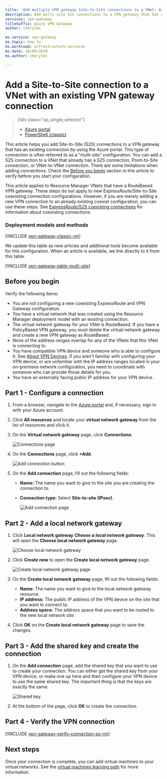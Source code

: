 ```yaml
---
title: 'Add multiple VPN gateway Site-to-Site connections to a VNet: Azure Portal'
description: Add multi-site S2S connections to a VPN gateway that has an existing connection
services: vpn-gateway
titleSuffix: Azure VPN Gateway
author: cherylmc

ms.service: vpn-gateway
ms.topic: how-to
ms.workload: infrastructure-services
ms.date: 10/09/2019
ms.author: cherylmc

---
```

# Add a Site-to-Site connection to a VNet with an existing VPN gateway connection

> [!div class="op_single_selector"]
> * [Azure portal](vpn-gateway-howto-multi-site-to-site-resource-manager-portal.md)
> * [PowerShell (classic)](vpn-gateway-multi-site.md)
>
> 

This article helps you add Site-to-Site (S2S) connections to a VPN gateway that has an existing connection by using the Azure portal. This type of connection is often referred to as a "multi-site" configuration. You can add a S2S connection to a VNet that already has a S2S connection, Point-to-Site connection, or VNet-to-VNet connection. There are some limitations when adding connections. Check the [Before you begin](#before) section in this article to verify before you start your configuration. 

This article applies to Resource Manager VNets that have a RouteBased VPN gateway. These steps do not apply to new ExpressRoute/Site-to-Site coexisting connection configurations. However, if you are merely adding a new VPN connection to an already existing coexist configuration, you can use these steps. See [ExpressRoute/S2S coexisting connections](../expressroute/expressroute-howto-coexist-resource-manager.md) for information about coexisting connections.

### Deployment models and methods
[!INCLUDE [vpn-gateway-classic-rm](../../includes/vpn-gateway-classic-rm-include.md)]

We update this table as new articles and additional tools become available for this configuration. When an article is available, we link directly to it from this table.

[!INCLUDE [vpn-gateway-table-multi-site](../../includes/vpn-gateway-table-multisite-include.md)]

## <a name="before"></a>Before you begin
Verify the following items:

* You are not configuring a new coexisting ExpressRoute and VPN Gateway configuration.
* You have a virtual network that was created using the Resource Manager deployment model with an existing connection.
* The virtual network gateway for your VNet is RouteBased. If you have a PolicyBased VPN gateway, you must delete the virtual network gateway and create a new VPN gateway as RouteBased.
* None of the address ranges overlap for any of the VNets that this VNet is connecting to.
* You have compatible VPN device and someone who is able to configure it. See [About VPN Devices](vpn-gateway-about-vpn-devices.md). If you aren't familiar with configuring your VPN device, or are unfamiliar with the IP address ranges located in your on-premises network configuration, you need to coordinate with someone who can provide those details for you.
* You have an externally facing public IP address for your VPN device.

## <a name="part1"></a>Part 1 - Configure a connection
1. From a browser, navigate to the [Azure portal](https://portal.azure.com) and, if necessary, sign in with your Azure account.
2. Click **All resources** and locate your **virtual network gateway** from the list of resources and click it.
3. On the **Virtual network gateway** page, click **Connections**.
   
    ![Connections page](./media/vpn-gateway-howto-multi-site-to-site-resource-manager-portal/connectionsblade.png "Connections page")<br>
4. On the **Connections** page, click **+Add**.
   
    ![Add connection button](./media/vpn-gateway-howto-multi-site-to-site-resource-manager-portal/addbutton.png "Add connection button")<br>
5. On the **Add connection** page, fill out the following fields:
   
   * **Name:** The name you want to give to the site you are creating the connection to.
   * **Connection type:** Select **Site-to-site (IPsec)**.
     
     ![Add connection page](./media/vpn-gateway-howto-multi-site-to-site-resource-manager-portal/addconnectionblade.png "Add connection page")<br>

## <a name="part2"></a>Part 2 - Add a local network gateway
1. Click **Local network gateway** ***Choose a local network gateway***. This will open the **Choose local network gateway** page.
   
    ![Choose local network gateway](./media/vpn-gateway-howto-multi-site-to-site-resource-manager-portal/chooselng.png "Choose local network gateway")<br>
2. Click **Create new** to open the **Create local network gateway** page.
   
    ![Create local network gateway page](./media/vpn-gateway-howto-multi-site-to-site-resource-manager-portal/createlngblade.png "Create local network gateway")<br>
3. On the **Create local network gateway** page, fill out the following fields:
   
   * **Name:** The name you want to give to the local network gateway resource.
   * **IP address:** The public IP address of the VPN device on the site that you want to connect to.
   * **Address space:** The address space that you want to be routed to the new local network site.
4. Click **OK** on the **Create local network gateway** page to save the changes.

## <a name="part3"></a>Part 3 - Add the shared key and create the connection
1. On the **Add connection** page, add the shared key that you want to use to create your connection. You can either get the shared key from your VPN device, or make one up here and then configure your VPN device to use the same shared key. The important thing is that the keys are exactly the same.
   
    ![Shared key](./media/vpn-gateway-howto-multi-site-to-site-resource-manager-portal/sharedkey.png "Shared key")<br>
2. At the bottom of the page, click **OK** to create the connection.

## <a name="part4"></a>Part 4 - Verify the VPN connection


[!INCLUDE [vpn-gateway-verify-connection-ps-rm](../../includes/vpn-gateway-verify-connection-ps-rm-include.md)]

## Next steps

Once your connection is complete, you can add virtual machines to your virtual networks. See the [virtual machines learning path](/learn/paths/deploy-a-website-with-azure-virtual-machines/) for more information.
